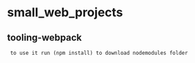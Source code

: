 # small_web_projects
## tooling-webpack
     to use it run (npm install) to download nodemodules folder
